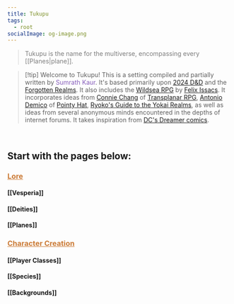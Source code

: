 ```yaml
---
title: Tukupu
tags:
  - root
socialImage: og-image.png
---
```


> <span style="color:rgb(125, 125, 125)">Tukupu is the name for the multiverse, encompassing every [[Planes|plane]]. </span>

> [!tip] Welcome to Tukupu!
> This is a setting compiled and partially written by <span style="color:rgb(134, 93, 187)">Sumrath Kaur</span>. It's based primarily upon [2024 D&D](https://www.dndbeyond.com/sources/dnd/free-rules) and the [Forgotten Realms](https://forgottenrealms.fandom.com/wiki/Main_Page). It also includes the [Wildsea RPG](https://www.myth.works/en-ca/collections/the-wildsea-homepage) by [Felix Issacs](https://felixisaacs.itch.io/). It incorporates ideas from [Connie Chang](https://bsky.app/profile/byconniechang.bsky.social) of [Transplanar RPG](https://transplanarrpg.com/), [Antonio Demico](https://linktr.ee/antodemico) of [Pointy Hat](https://www.youtube.com/@pointyhatstudios), [Ryoko's Guide to the Yokai Realms](https://www.kickstarter.com/projects/dndshorts/ryokos-guide-to-the-yokai-realms-a-5e-tome), as well as ideas from several anonymous minds encountered in the depths of internet forums. It takes inspiration from [DC's Dreamer comics](https://dc.fandom.com/wiki/Nia_Nal_(Prime_Earth)). 

<br>

## Start with the pages below:
### <span style="color:rgb(203, 123, 55)"><u>Lore</u></span>
#### [[Vesperia]]
#### [[Deities]]
#### [[Planes]]
### <span style="color:rgb(203, 123, 55)"><u>Character Creation</u></span>
#### [[Player Classes]]
#### [[Species]]
#### [[Backgrounds]]

